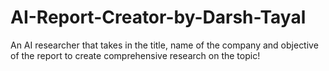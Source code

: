 # AI-Report-Creator-by-Darsh-Tayal
An AI researcher that takes in the title, name of the company and objective of the report to create comprehensive research on the topic!
